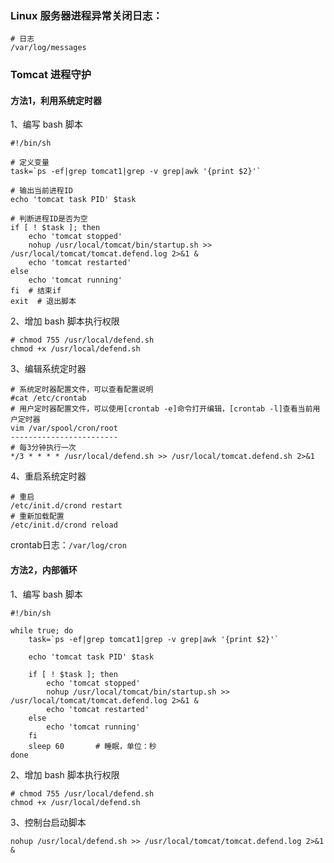 ### Linux 服务器进程异常关闭日志：
```
# 日志
/var/log/messages
```

### Tomcat 进程守护
#### 方法1，利用系统定时器
1、编写 bash 脚本
```
#!/bin/sh

# 定义变量
task=`ps -ef|grep tomcat1|grep -v grep|awk '{print $2}'`

# 输出当前进程ID
echo 'tomcat task PID' $task

# 判断进程ID是否为空
if [ ! $task ]; then
    echo 'tomcat stopped'
    nohup /usr/local/tomcat/bin/startup.sh >> /usr/local/tomcat/tomcat.defend.log 2>&1 &
    echo 'tomcat restarted'
else
    echo 'tomcat running'
fi  # 结束if
exit  # 退出脚本
```
2、增加 bash 脚本执行权限
```
# chmod 755 /usr/local/defend.sh
chmod +x /usr/local/defend.sh
```

3、编辑系统定时器
```
# 系统定时器配置文件，可以查看配置说明
#cat /etc/crontab
# 用户定时器配置文件，可以使用[crontab -e]命令打开编辑，[crontab -l]查看当前用户定时器
vim /var/spool/cron/root
------------------------
# 每3分钟执行一次
*/3 * * * * /usr/local/defend.sh >> /usr/local/tomcat.defend.sh 2>&1
```

4、重启系统定时器
```
# 重启
/etc/init.d/crond restart
# 重新加载配置
/etc/init.d/crond reload
```
crontab日志：`/var/log/cron`

#### 方法2，内部循环
1、编写 bash 脚本
```
#!/bin/sh

while true; do
    task=`ps -ef|grep tomcat1|grep -v grep|awk '{print $2}'`

    echo 'tomcat task PID' $task

    if [ ! $task ]; then
        echo 'tomcat stopped'
        nohup /usr/local/tomcat/bin/startup.sh >> /usr/local/tomcat/tomcat.defend.log 2>&1 &
        echo 'tomcat restarted'
    else
        echo 'tomcat running'
    fi
    sleep 60       # 睡眠，单位：秒
done
```
2、增加 bash 脚本执行权限
```
# chmod 755 /usr/local/defend.sh
chmod +x /usr/local/defend.sh
```
3、控制台启动脚本
```
nohup /usr/local/defend.sh >> /usr/local/tomcat/tomcat.defend.log 2>&1 &
```
